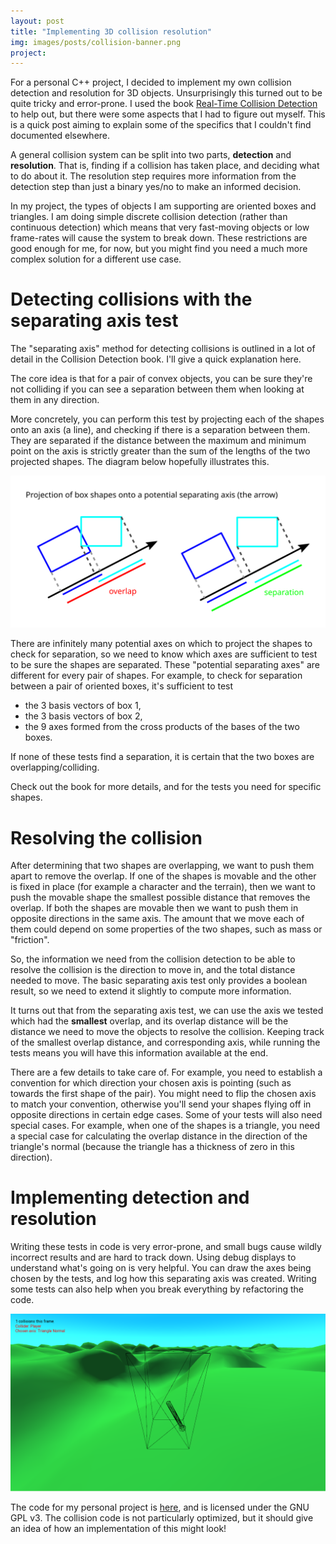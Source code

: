 ```yaml
---
layout: post
title: "Implementing 3D collision resolution"
img: images/posts/collision-banner.png
project: 
---
```


For a personal C++ project, I decided to implement my own collision detection and resolution for 3D objects.
Unsurprisingly this turned out to be quite tricky and error-prone. I used the book 
[Real-Time Collision Detection](http://realtimecollisiondetection.net/books/rtcd/) to help out, but there were
some aspects that I had to figure out myself. This is a quick post aiming to explain some of the specifics that
I couldn't find documented elsewhere.

A general collision system can be split into two parts, **detection** and **resolution**. That is, finding if a 
collision has taken place, and deciding what to do about it. The resolution step requires more information 
from the detection step than just a binary yes/no to make an informed decision.

In my project, the types of objects I am supporting are oriented boxes and triangles. I am doing simple discrete 
collision detection (rather than continuous detection) which means that very fast-moving objects or low frame-rates
will cause the system to break down. These restrictions are good enough for me, for now, but you might find you need
a much more complex solution for a different use case.

# Detecting collisions with the separating axis test
The "separating axis" method for detecting collisions is outlined in a lot of detail in the Collision Detection 
book. I'll give a quick explanation here.

The core idea is that for a pair of convex objects, you can be sure they're not colliding if you can see a 
separation between them when looking at them in any direction.

More concretely, you can perform this test by projecting each of the shapes onto an axis (a line), and checking if 
there is a separation between them. They are separated if the distance between the maximum and minimum point on the
axis is strictly greater than the sum of the lengths of the two projected shapes. The diagram below hopefully
illustrates this.

![](/images/posts/collision-sat-example.svg)


There are infinitely many potential axes on which to project the shapes to check for separation, so we need to know
which axes are sufficient to test to be sure the shapes are separated. These "potential separating axes" are 
different for every pair of shapes. For example, to check for separation between a pair of oriented boxes, it's
sufficient to test
- the 3 basis vectors of box 1,
- the 3 basis vectors of box 2,
- the 9 axes formed from the cross products of the bases of the two boxes.

If none of these tests find a separation, it is certain that the two boxes are overlapping/colliding.

Check out the book for more details, and for the tests you need for specific shapes.

# Resolving the collision
After determining that two shapes are overlapping, we want to push them apart to remove the overlap. If one of the
shapes is movable and the other is fixed in place (for example a character and the terrain), then we want to 
push the movable shape the smallest possible distance that removes the overlap. If both the shapes are movable then
we want to push them in opposite directions in the same axis. The amount that we move each of them could depend on 
some properties of the two shapes, such as mass or "friction".

So, the information we need from the collision detection to be able to resolve the collision is the direction to 
move in, and the total distance needed to move. The basic separating axis test only provides a boolean result,
so we need to extend it slightly to compute more information.

It turns out that from the separating axis test, we can use the axis we tested which had the **smallest** 
overlap, and its overlap distance will be the distance we need to move the objects to resolve the collision.
Keeping track of the smallest overlap distance, and corresponding axis, while running the tests means you will
have this information available at the end.

There are a few details to take care of. For example, you need to establish a convention for which direction your
chosen axis is pointing (such as towards the first shape of the pair). You might need to flip the chosen axis to
match your convention, otherwise you'll send your shapes flying off in opposite directions in certain edge
cases. Some of your tests will also need special cases. For example, when one of the shapes is a triangle, you need 
a special case for calculating the overlap distance in the direction of the triangle's normal (because the triangle 
has a thickness of zero in this direction).

# Implementing detection and resolution
Writing these tests in code is very error-prone, and small bugs cause wildly incorrect results and are hard to 
track down. Using debug displays to understand what's going on is very helpful. You can draw the axes being chosen
by the tests, and log how this separating axis was created. Writing some tests can also help when you break 
everything by refactoring the code.

![Colliding a box with a triangle, producing a selected axis and how this axis was generated.](/images/posts/collision-1.png)

The code for my personal project is [here](https://github.com/atoft/freeplanet/tree/master/src/world/collision/algorithms), 
and is licensed under the GNU GPL v3. The collision code is not particularly optimized, but it should give an
idea of how an implementation of this might look!
